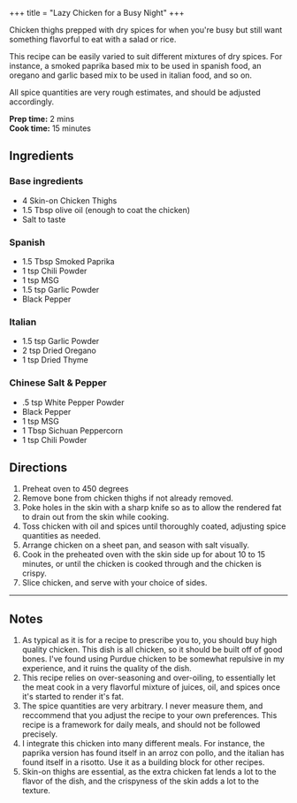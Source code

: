 +++
title = "Lazy Chicken for a Busy Night"
+++

Chicken thighs prepped with dry spices for when you're busy but still want something flavorful to eat with a salad or rice.

This recipe can be easily varied to suit different mixtures of dry spices. For instance, a smoked paprika based mix to be used in spanish food, an oregano and garlic based mix to be used in italian food, and so on.

All spice quantities are very rough estimates, and should be adjusted accordingly.

**Prep time:** 2 mins \
**Cook time:** 15 minutes

## Ingredients

### Base ingredients
- 4 Skin-on Chicken Thighs
- 1.5 Tbsp olive oil (enough to coat the chicken)
- Salt to taste

### Spanish
- 1.5 Tbsp Smoked Paprika
- 1 tsp Chili Powder
- 1 tsp MSG
- 1.5 tsp Garlic Powder
- Black Pepper

### Italian
- 1.5 tsp Garlic Powder
- 2 tsp Dried Oregano
- 1 tsp Dried Thyme

### Chinese Salt & Pepper
- .5 tsp White Pepper Powder
- Black Pepper
- 1 tsp MSG
- 1 Tbsp Sichuan Peppercorn
- 1 tsp Chili Powder

## Directions
1. Preheat oven to 450 degrees
2. Remove bone from chicken thighs if not already removed.
3. Poke holes in the skin with a sharp knife so as to allow the rendered fat to drain out from the skin while cooking.
4. Toss chicken with oil and spices until thoroughly coated, adjusting spice quantities as needed.
5. Arrange chicken on a sheet pan, and season with salt visually.
6. Cook in the preheated oven with the skin side up for about 10 to 15 minutes, or until the chicken is cooked through and the chicken is crispy.
7. Slice chicken, and serve with your choice of sides.

--- 

## Notes

1. As typical as it is for a recipe to prescribe you to, you should buy high quality chicken. This dish is all chicken, so it should be built off of good bones. I've found using Purdue chicken to be somewhat repulsive in my experience, and it ruins the quality of the dish.
2. This recipe relies on over-seasoning and over-oiling, to essentially let the meat cook in a very flavorful mixture of juices, oil, and spices once it's started to render it's fat.
3. The spice quantities are very arbitrary. I never measure them, and reccommend that you adjust the recipe to your own preferences. This recipe is a framework for daily meals, and should not be followed precisely.
4. I integrate this chicken into many different meals. For instance, the paprika version has found itself in an arroz con pollo, and the italian has found itself in a risotto. Use it as a building block for other recipes.
5. Skin-on thighs are essential, as the extra chicken fat lends a lot to the flavor of the dish, and the crispyness of the skin adds a lot to the texture.
